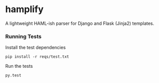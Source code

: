 # hamplify
A lightweight HAML-ish parser for Django and Flask (Jinja2) templates.

### Running Tests
Install the test dependencies 
```
pip install -r reqs/test.txt
```

Run the tests 
```
py.test
```